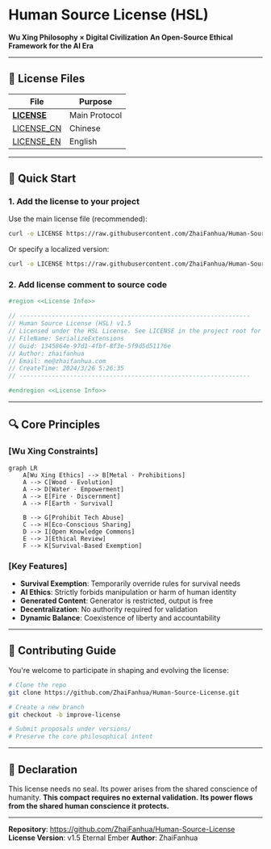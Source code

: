 # Human Source License (HSL)

**Wu Xing Philosophy × Digital Civilization**
 **An Open-Source Ethical Framework for the AI Era**

------

## 📜 License Files

| File                                           | Purpose       |
| ---------------------------------------------- | ------------- |
| [**LICENSE**](https://chatgpt.com/c/LICENSE)   | Main Protocol |
| [LICENSE_CN](https://chatgpt.com/c/LICENSE_CN) | Chinese       |
| [LICENSE_EN](https://chatgpt.com/c/LICENSE_EN) | English       |

------

## 🚀 Quick Start

### 1. Add the license to your project

Use the main license file (recommended):

```bash
curl -o LICENSE https://raw.githubusercontent.com/ZhaiFanhua/Human-Source-License/main/LICENSE
```

Or specify a localized version:

```bash
curl -o LICENSE https://raw.githubusercontent.com/ZhaiFanhua/Human-Source-License/main/LICENSE_EN
```

### 2. Add license comment to source code

```csharp
#region <<License Info>>

// ----------------------------------------------------------------
// Human Source License (HSL) v1.5
// Licensed under the HSL License. See LICENSE in the project root for license information.
// FileName: SerializeExtensions
// Guid: 1345864e-97d1-4fbf-8f3e-5f9d5d51176e
// Author: zhaifanhua
// Email: me@zhaifanhua.com
// CreateTime: 2024/3/26 5:26:35
// ----------------------------------------------------------------

#endregion <<License Info>>
```

------

## 🔍 Core Principles

### [Wu Xing Constraints]

```mermaid
graph LR
    A[Wu Xing Ethics] --> B[Metal · Prohibitions]
    A --> C[Wood · Evolution]
    A --> D[Water · Empowerment]
    A --> E[Fire · Discernment]
    A --> F[Earth · Survival]

    B --> G[Prohibit Tech Abuse]
    C --> H[Eco-Conscious Sharing]
    D --> I[Open Knowledge Commons]
    E --> J[Ethical Review]
    F --> K[Survival-Based Exemption]
```

### [Key Features]

- **Survival Exemption**: Temporarily override rules for survival needs
- **AI Ethics**: Strictly forbids manipulation or harm of human identity
- **Generated Content**: Generator is restricted, output is free
- **Decentralization**: No authority required for validation
- **Dynamic Balance**: Coexistence of liberty and accountability

------

## 🤝 Contributing Guide

You're welcome to participate in shaping and evolving the license:

```bash
# Clone the repo
git clone https://github.com/ZhaiFanhua/Human-Source-License.git

# Create a new branch
git checkout -b improve-license

# Submit proposals under versions/
# Preserve the core philosophical intent
```

------

## 🌟 Declaration

This license needs no seal. Its power arises from the shared conscience of humanity.
 **This compact requires no external validation.**
 **Its power flows from the shared human conscience it protects.**

------

**Repository**: https://github.com/ZhaiFanhua/Human-Source-License
**License Version**: v1.5 Eternal Ember
**Author**: ZhaiFanhua
